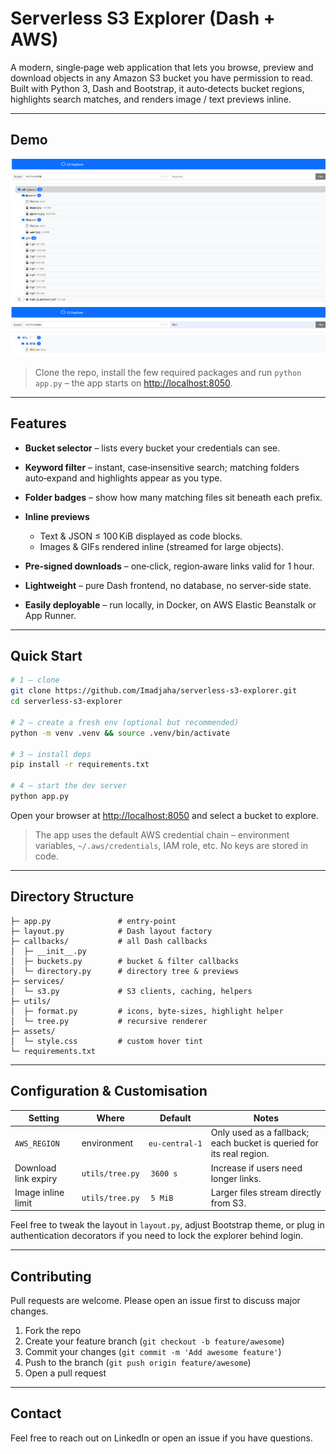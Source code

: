 # Serverless S3 Explorer (Dash + AWS)

A modern, single‑page web application that lets you browse, preview and download objects in any Amazon S3 bucket you have permission to read. Built with Python 3, Dash and Bootstrap, it auto‑detects bucket regions, highlights search matches, and renders image / text previews inline.

---

## Demo

![Screenshot of the S3 Explorer UI showing bucket listing and image preview](docs/screenshot1.png)
![Screenshot of the S3 Explorer UI showing bucket listing and image preview](docs/screenshot2.png)

> Clone the repo, install the few required packages and run `python app.py` – the app starts on [http://localhost:8050](http://localhost:8050).

---

## Features

* **Bucket selector** – lists every bucket your credentials can see.
* **Keyword filter** – instant, case‑insensitive search; matching folders auto‑expand and highlights appear as you type.
* **Folder badges** – show how many matching files sit beneath each prefix.
* **Inline previews**

  * Text & JSON ≤ 100 KiB displayed as code blocks.
  * Images & GIFs rendered inline (streamed for large objects).
* **Pre‑signed downloads** – one‑click, region‑aware links valid for 1 hour.
* **Lightweight** – pure Dash frontend, no database, no server‑side state.
* **Easily deployable** – run locally, in Docker, on AWS Elastic Beanstalk or App Runner.

---

## Quick Start

```bash
# 1 – clone
git clone https://github.com/Imadjaha/serverless-s3‑explorer.git
cd serverless-s3-explorer

# 2 – create a fresh env (optional but recommended)
python -m venv .venv && source .venv/bin/activate

# 3 – install deps
pip install -r requirements.txt

# 4 – start the dev server
python app.py
```

Open your browser at [http://localhost:8050](http://localhost:8050) and select a bucket to explore.

> The app uses the default AWS credential chain – environment variables, `~/.aws/credentials`, IAM role, etc. No keys are stored in code.

---

## Directory Structure

```
├─ app.py               # entry‑point
├─ layout.py            # Dash layout factory
├─ callbacks/           # all Dash callbacks
│  ├─ __init__.py
│  ├─ buckets.py        # bucket & filter callbacks
│  └─ directory.py      # directory tree & previews
├─ services/
│  └─ s3.py             # S3 clients, caching, helpers
├─ utils/
│  ├─ format.py         # icons, byte‑sizes, highlight helper
│  └─ tree.py           # recursive renderer
├─ assets/
│  └─ style.css         # custom hover tint
└─ requirements.txt
```

---

## Configuration & Customisation

| Setting              | Where           | Default        | Notes                                                                |
| -------------------- | --------------- | -------------- | -------------------------------------------------------------------- |
| `AWS_REGION`         | environment     | `eu‑central‑1` | Only used as a fallback; each bucket is queried for its real region. |
| Download link expiry | `utils/tree.py` |  `3600 s`      | Increase if users need longer links.                                 |
| Image inline limit   | `utils/tree.py` |  `5 MiB`       | Larger files stream directly from S3.                                |

Feel free to tweak the layout in `layout.py`, adjust Bootstrap theme, or plug in authentication decorators if you need to lock the explorer behind login.



---

## Contributing

Pull requests are welcome. Please open an issue first to discuss major changes.

1. Fork the repo
2. Create your feature branch (`git checkout -b feature/awesome`)
3. Commit your changes (`git commit -m 'Add awesome feature'`)
4. Push to the branch (`git push origin feature/awesome`)
5. Open a pull request

---


## Contact

Feel free to reach out on LinkedIn or open an issue if you have questions.
